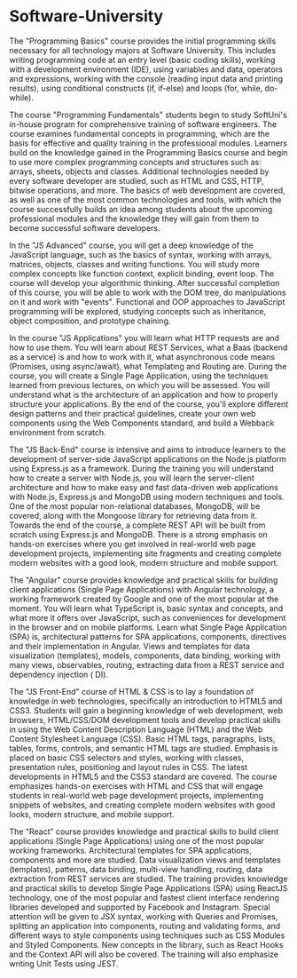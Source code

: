 # Software-University
The "Programming Basics" course provides the initial programming skills necessary for all technology majors at Software University. This includes writing programming code at an entry level (basic coding skills), working with a development environment (IDE), using variables and data, operators and expressions, working with the console (reading input data and printing results), using conditional constructs (if, if-else) and loops (for, while, do-while).

The course "Programming Fundamentals" students begin to study SoftUni's in-house program for comprehensive training of software engineers. The course examines fundamental concepts in programming, which are the basis for effective and quality training in the professional modules. Learners build on the knowledge gained in the Programming Basics course and begin to use more complex programming concepts and structures such as: arrays, sheets, objects and classes. Additional technologies needed by every software developer are studied, such as HTML and CSS, HTTP, bitwise operations, and more. The basics of web development are covered, as well as one of the most common technologies and tools, with which the course successfully builds an idea among students about the upcoming professional modules and the knowledge they will gain from them to become successful software developers.

In the "JS Advanced" course, you will get a deep knowledge of the JavaScript language, such as the basics of syntax, working with arrays, matrices, objects, classes and writing functions. You will study more complex concepts like function context, explicit binding, event loop. The course will develop your algorithmic thinking. After successful completion of this course, you will be able to work with the DOM tree, do manipulations on it and work with "events". Functional and OOP approaches to JavaScript programming will be explored, studying concepts such as inheritance, object composition, and prototype chaining.

In the course "JS Applications" you will learn what HTTP requests are and how to use them. You will learn about REST Services, what a Baas (backend as a service) is and how to work with it, what asynchronous code means (Promises, using async/await), what Templating and Routing are. During the course, you will create a Single Page Application, using the techniques learned from previous lectures, on which you will be assessed. You will understand what is the architecture of an application and how to properly structure your applications. By the end of the course, you'll explore different design patterns and their practical guidelines, create your own web components using the Web Components standard, and build a Webback environment from scratch.

The "JS Back-End" course is intensive and aims to introduce learners to the development of server-side JavaScript applications on the Node.js platform using Express.js as a framework. During the training you will understand how to create a server with Node.js, you will learn the server-client architecture and how to make easy and fast data-driven web applications with Node.js, Express.js and MongoDB using modern techniques and tools. One of the most popular non-relational databases, MongoDB, will be covered, along with the Mongoose library for retrieving data from it. Towards the end of the course, a complete REST API will be built from scratch using Express.js and MongoDB. There is a strong emphasis on hands-on exercises where you get involved in real-world web page development projects, implementing site fragments and creating complete modern websites with a good look, modern structure and mobile support.

The "Angular" course provides knowledge and practical skills for building client applications (Single Page Applications) with Angular technology, a working framework created by Google and one of the most popular at the moment. You will learn what TypeScript is, basic syntax and concepts, and what more it offers over JavaScript, such as conveniences for development in the browser and on mobile platforms. Learn what Single Page Application (SPA) is, architectural patterns for SPA applications, components, directives and their implementation in Angular. Views and templates for data visualization (templates), models, components, data binding, working with many views, observables, routing, extracting data from a REST service and dependency injection ( DI).

The "JS Front-End" course of HTML & CSS is to lay a foundation of knowledge in web technologies, specifically an introduction to HTML5 and CSS3. Students will gain a beginning knowledge of web development, web browsers, HTML/CSS/DOM development tools and develop practical skills in using the Web Content Description Language (HTML) and the Web Content Stylesheet Language (CSS). Basic HTML tags, paragraphs, lists, tables, forms, controls, and semantic HTML tags are studied. Emphasis is placed on basic CSS selectors and styles, working with classes, presentation rules, positioning and layout rules in CSS. The latest developments in HTML5 and the CSS3 standard are covered. The course emphasizes hands-on exercises with HTML and CSS that will engage students in real-world web page development projects, implementing snippets of websites, and creating complete modern websites with good looks, modern structure, and mobile support.

The "React" course provides knowledge and practical skills to build client applications (Single Page Applications) using one of the most popular working frameworks. Architectural templates for SPA applications, components and more are studied. Data visualization views and templates (templates), patterns, data binding, multi-view handling, routing, data extraction from REST services are studied.
The training provides knowledge and practical skills to develop Single Page Applications (SPA) using ReactJS technology, one of the most popular and fastest client interface rendering libraries developed and supported by Facebook and Instagram. Special attention will be given to JSX syntax, working with Queries and Promises, splitting an application into components, routing and validating forms, and different ways to style components using techniques such as CSS Modules and Styled Components. New concepts in the library, such as React Hooks and the Context API will also be covered. The training will also emphasize writing Unit Tests using JEST.
